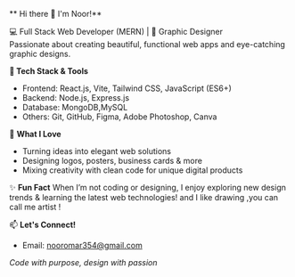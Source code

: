 ** Hi there 👋 I'm Noor!**

💻 Full Stack Web Developer (MERN) | 🎨 Graphic Designer  
Passionate about creating beautiful, functional web apps and eye-catching graphic designs.

**🚀 Tech Stack & Tools**
- Frontend: React.js, Vite, Tailwind CSS, JavaScript (ES6+)
- Backend: Node.js, Express.js
- Database: MongoDB,MySQL
- Others: Git, GitHub, Figma, Adobe Photoshop, Canva

🎨 **What I Love**
- Turning ideas into elegant web solutions
- Designing logos, posters, business cards & more
- Mixing creativity with clean code for unique digital products

✨ **Fun Fact**
When I’m not coding or designing, I enjoy exploring new design trends & learning the latest web technologies!
and I like drawing ,you can call me artist !

📫 **Let's Connect!**
- Email: nooromar354@gmail.com

_Code with purpose, design with passion_
